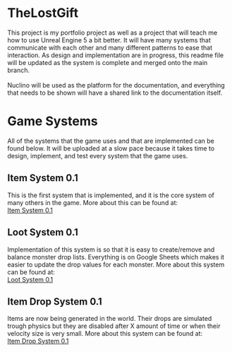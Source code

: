 # TheLostGift

This project is my portfolio project as well as a project that will teach me how to use Unreal Engine 5 a bit better. It will have many systems that communicate with each other and many different patterns to ease that interaction. As design and implementation are in progress, this readme file will be updated as the system is complete and merged onto the main branch.
 \
 \
Nuclino will be used as the platform for the documentation, and everything that needs to be shown will have a shared link to the documentation itself.

# Game Systems
All of the systems that the game uses and that are implemented can be found below. It will be uploaded at a slow pace because it takes time to design, implement, and test every system that the game uses.

## Item System 0.1
This is the first system that is implemented, and it is the core system of many others in the game. More about this can be found at:  
 \
[Item System 0.1](https://share.nuclino.com/p/Item-System-01-9jm_NfJdPsj-Pd0WRaCOtz)

## Loot System 0.1
Implementation of this system is so that it is easy to create/remove and balance monster drop lists. Everything is on Google Sheets which makes it easier to update the drop values for each monster. More about this system can be found at:
 \
[Loot System 0.1](https://share.nuclino.com/p/Loot-System-01-3FWxb_y8TXWJV_qcAn-xTd)

## Item Drop System 0.1
Items are now being generated in the world. Their drops are simulated trough physics but they are disabled after X amount of time or when their velocity size is very small. More about this system can be found at:
 \
[Item Drop System 0.1](https://share.nuclino.com/p/Item-Drops-System-01-V9VegemmkZJuh_pkteoQwT)
